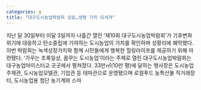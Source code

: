 ```yaml
---
categories: g
title: "대구도시농업박람회 성료…생명 가치 되새겨"
---
```

지난 달 30일부터 이달 3일까지 나흘간 열린 ‘제10회 대구도시농업박람회’가 기후변화 위기에 대응하고 탄소중립에 기여하는 도시농업의 가치를 확인하며 성황리에 폐막했다. 이번 박람회는 녹색성장가치와 함께 시민들에게 행복한 힐링라이프를 제공하기 위해 마련됐다. ‘가꾸는 초록일상, 꿈꾸는 도시농업’이라는 주제로 열린 대구도시농업박람회는 대구농업마이스터교 곳곳에서 펼쳐졌다. 33만㎡(10만 평)에 달하는 행사장은 도시농업 주제관, 도시농업모델관, 기업관 등 테마관으로 운영됐으며 로컬푸드 농특산물 직거래장터, 도시농업용 첨단 농기계와 스마